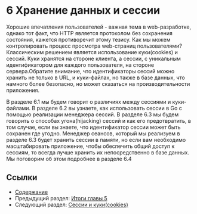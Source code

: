 ﻿# 6 Хранение данных и сессии

Хорошие впечатления пользователей - важная тема в web-разработке, однако тот факт, что HTTP является протоколом без сохранения состояния, кажется противоречит этому тезису. Как мы можем контролировать процесс просмотра web-страниц пользователями? Классическим решением является использование куки(cookies) и сессий. Куки хранятся на стороне клиента, а сессии, с уникальным идентификатором для каждого пользователя, на стороне сервера.Обратите внимание, что идентификаторы сессий можно хранить не только в URL, и куки-файлах, но также в базе данных, что намного более безопасно, но может сказаться на производительности приложения.

В разделе 6.1 мы будем говорит о различиях между сессиями и куки-файлами. В разделе 6.2 вы узнаете, как использовать сессии в Go с помощью реализации менеджера сессий. В разделе
6.3 мы будем говорить о способах угона(hijacking) сессий и как его предотвратить, в том случае, если вы знаете, что идентификатор сессии может быть сохранен где угодно. Менеджер
сеансов, который мы реализуем в разделе 6.3 будет хранить сессии в памяти, но если вам необходимо масштабировать приложение, чтобы обеспечить общий доступ к сессиям, то всегда
лучше хранить их непосредственно в базе данных. Мы поговорим об этом подробнее в разделе 6.4

## Ссылки

- [Содержание](preface.md)
- Предыдущий раздел: [Итоги главы 5](05.7.md)
- Следующий раздел: [Сессии и куки(cookies)](06.1.md)

